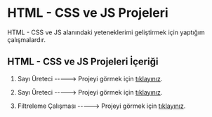 # HTML - CSS ve JS Projeleri

HTML - CSS ve JS alanındaki yeteneklerimi geliştirmek için yaptığım çalışmalardır.

## HTML - CSS ve JS Projeleri İçeriği

1. Sayı Üreteci -----> Projeyi görmek için [tıklayınız](https://sayi-ureteci.netlify.app/).

2. Sayı Üreteci -----> Projeyi görmek için [tıklayınız](https://sayi-ureteci-2.netlify.app/).

3. Filtreleme Çalışması -----> Projeyi görmek için [tıklayınız](https://filtreleme-calismasi.netlify.app/).